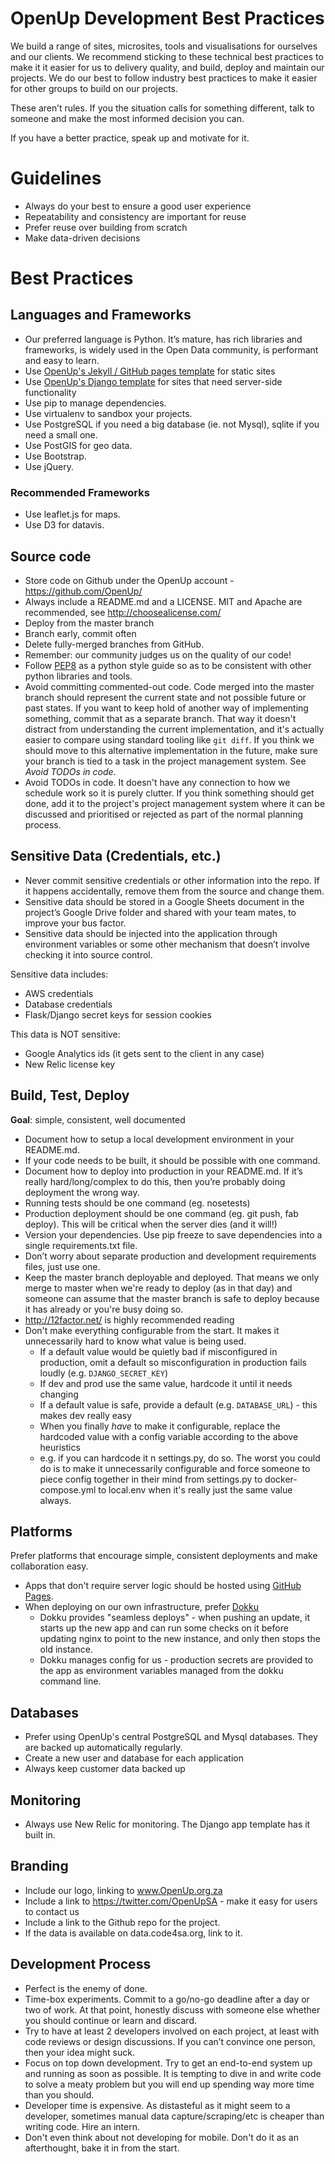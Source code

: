 # OpenUp Development Best Practices

We build a range of sites, microsites, tools and visualisations for ourselves and our clients. We recommend sticking to these technical best practices to make it it easier for us to delivery quality, and build, deploy and maintain our projects. We do our best to follow industry best practices to make it easier for other groups to build on our projects.

These aren’t rules. If you the situation calls for something different, talk to someone and make the most informed decision you can.

If you have a better practice, speak up and motivate for it.

# Guidelines

- Always do your best to ensure a good user experience
- Repeatability and consistency are important for reuse
- Prefer reuse over building from scratch
- Make data-driven decisions

# Best Practices

## Languages and Frameworks

- Our preferred language is Python. It’s mature, has rich libraries and frameworks, is widely used in the Open Data community, is performant and easy to learn.
- Use [OpenUp's Jekyll / GitHub pages template](https://github.com/code4sa/static-template) for static sites
- Use [OpenUp's Django template](https://github.com/code4sa/django-template) for sites that need server-side functionality
- Use pip to manage dependencies.
- Use virtualenv to sandbox your projects.
- Use PostgreSQL if you need a big database (ie. not Mysql), sqlite if you need a small one.
- Use PostGIS for geo data.
- Use Bootstrap.
- Use jQuery.

### Recommended Frameworks

- Use leaflet.js for maps.
- Use D3 for datavis.

## Source code

- Store code on Github under the OpenUp account - https://github.com/OpenUp/
- Always include a README.md and a LICENSE. MIT and Apache are recommended, see http://choosealicense.com/
- Deploy from the master branch
- Branch early, commit often
- Delete fully-merged branches from GitHub.
- Remember: our community judges us on the quality of our code!
- Follow [PEP8](https://www.python.org/dev/peps/pep-0008) as a python style guide so as to be consistent with other python libraries and tools.
- Avoid committing commented-out code. Code merged into the master branch should represent the current state and not possible future or past states. If you want to keep hold of another way of implementing something, commit that as a separate branch. That way it doesn't distract from understanding the current implementation, and it's actually easier to compare using standard tooling like `git diff`. If you think we should move to this alternative implementation in the future, make sure your branch is tied to a task in the project management system. See _Avoid TODOs in code_.
- Avoid TODOs in code. It doesn't have any connection to how we schedule work so it is purely clutter. If you think something should get done, add it to the project's project management system where it can be discussed and prioritised or rejected as part of the normal planning process.

## Sensitive Data (Credentials, etc.)

- Never commit sensitive credentials or other information into the repo. If it happens accidentally, remove them from the source and change them.
- Sensitive data should be stored in a Google Sheets document in the project’s Google Drive folder and shared with your team mates, to improve your bus factor.
- Sensitive data should be injected into the application through environment variables or some other mechanism that doesn’t involve checking it into source control.

Sensitive data includes:

- AWS credentials
- Database credentials
- Flask/Django secret keys for session cookies

This data is NOT sensitive:

- Google Analytics ids (it gets sent to the client in any case)
- New Relic license key

## Build, Test, Deploy

**Goal**: simple, consistent, well documented

- Document how to setup a local development environment in your README.md.
- If your code needs to be built, it should be possible with one command.
- Document how to deploy into production in your README.md. If it’s really hard/long/complex to do this, then you’re probably doing deployment the wrong way.
- Running tests should be one command (eg. nosetests)
- Production deployment should be one command (eg. git push, fab deploy). This will be critical when the server dies (and it will!)
- Version your dependencies. Use pip freeze to save dependencies into a single requirements.txt file.
- Don’t worry about separate production and development requirements files, just use one.
- Keep the master branch deployable and deployed. That means we only merge to master when we're ready to deploy (as in that day) and someone can assume that the master branch is safe to deploy because it has already or you're busy doing so.
- http://12factor.net/ is highly recommended reading
- Don't make everything configurable from the start. It makes it unnecessarily hard to know what value is being used.
  - If a default value would be quietly bad if misconfigured in production, omit a default so misconfiguration in production fails loudly (e.g. `DJANGO_SECRET_KEY`)
  - If dev and prod use the same value, hardcode it until it needs changing
  - If a default value is safe, provide a default (e.g. `DATABASE_URL`) - this makes dev really easy
  - When you finally _have_ to make it configurable, replace the hardcoded value with a config variable according to the above heuristics
  - e.g. if you can hardcode it n settings.py, do so. The worst you could do is to make it unnecessarily configurable and force someone to piece config together in their mind from settings.py to docker-compose.yml to local.env when it's really just the same value always.

## Platforms

Prefer platforms that encourage simple, consistent deployments and make collaboration easy.

- Apps that don't require server logic should be hosted using [GitHub Pages](https://pages.github.com/).
- When deploying on our own infrastructure, prefer [Dokku](https://github.com/progrium/dokku)
  - Dokku provides "seamless deploys" - when pushing an update, it starts up the new app and can run some checks on it before updating nginx to point to the new instance, and only then stops the old instance.
  - Dokku manages config for us - production secrets are provided to the app as environment variables managed from the dokku command line.

## Databases

- Prefer using OpenUp's central PostgreSQL and Mysql databases. They are backed up automatically regularly.
- Create a new user and database for each application
- Always keep customer data backed up

## Monitoring

- Always use New Relic for monitoring. The Django app template has it built in.

## Branding

- Include our logo, linking to www.OpenUp.org.za
- Include a link to https://twitter.com/OpenUpSA - make it easy for users to contact us
- Include a link to the Github repo for the project.
- If the data is available on data.code4sa.org, link to it.

## Development Process

- Perfect is the enemy of done.
- Time-box experiments. Commit to a go/no-go deadline after a day or two of work. At that point, honestly discuss with someone else whether you should continue or learn and discard.
- Try to have at least 2 developers involved on each project, at least with code reviews or design discussions. If you can’t convince one person, then your idea might suck.
- Focus on top down development. Try to get an end-to-end system up and running as soon as possible. It is tempting to dive in and write code to solve a meaty problem but you will end up spending way more time than you should.
- Developer time is expensive. As distasteful as it might seem to a developer, sometimes manual data capture/scraping/etc is cheaper than writing code. Hire an intern.
- Don't even think about not developing for mobile. Don't do it as an afterthought, bake it in from the start.

